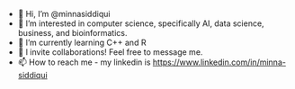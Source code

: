 - 👋 Hi, I’m @minnasiddiqui
- 👀 I’m interested in computer science, specifically AI, data science, business, and bioinformatics.
- 🌱 I’m currently learning C++ and R
- 💞️ I invite collaborations! Feel free to message me.
- 📫 How to reach me - my linkedin is https://www.linkedin.com/in/minna-siddiqui

<!---
minnasiddiqui/minnasiddiqui is a ✨ special ✨ repository because its `README.md` (this file) appears on your GitHub profile.
You can click the Preview link to take a look at your changes.
--->

